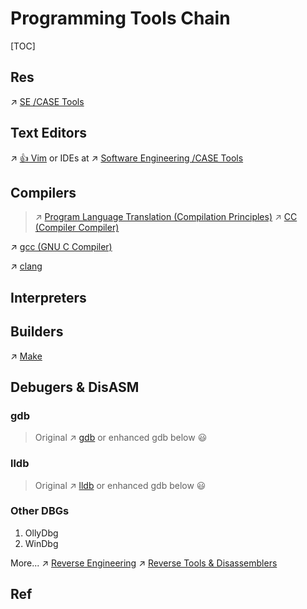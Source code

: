 # Programming Tools Chain

[TOC]



## Res
↗ [SE /CASE Tools](../../../Software%20Engineering/CASE%20Tools/CASE%20Tools.md)



## Text Editors
↗ [👍 Vim](Text%20Editors/Vim/👍%20Vim.md)
or IDEs at ↗ [Software Engineering /CASE Tools](../../../Software%20Engineering/CASE%20Tools/CASE%20Tools.md)



## Compilers
> ↗ [Program Language Translation (Compilation Principles)](../🛤️%20Program%20Execution/🚮%20Program%20Language%20Translation%20(Compilation%20Principles)/Program%20Language%20Translation%20(Compilation%20Principles).md)
> ↗ [CC (Compiler Compiler)](CC%20(Compiler%20Compiler)/CC%20(Compiler%20Compiler).md)


↗ [gcc (GNU C Compiler)](🚠%20Runtimes%20&%20SDKs/🐐%20GCC%20(The%20GNU%20Compiler%20Collection)/gcc%20(GNU%20C%20Compiler)/gcc%20(GNU%20C%20Compiler).md)

↗ [clang](🚠%20Runtimes%20&%20SDKs/🦅%20LLVM/clang.md)



## Interpreters



## Builders
↗ [Make](Project%20Builder%20&%20Manager/General%20Builders/Make.md)



## Debugers & DisASM
### gdb
> Original ↗ [gdb](🚠%20Runtimes%20&%20SDKs/🐐%20GCC%20(The%20GNU%20Compiler%20Collection)/gdb/gdb.md) or enhanced gdb below 😃


### lldb
> Original ↗ [lldb](🚠%20Runtimes%20&%20SDKs/🦅%20LLVM/lldb/lldb.md) or enhanced gdb below 😃


### Other DBGs
1. OllyDbg
2. WinDbg


More...
↗ [Reverse Engineering](../../../CyberSecurity/🥇%20Best%20Practice/Reverse%20Engineering/Reverse%20Engineering.md)
↗ [Reverse Tools & Disassemblers](../../../CyberSecurity/☠️%20Kill%20Chain/Reverse%20Tools%20&%20Disassemblers/Reverse%20Tools%20&%20Disassemblers.md)



## Ref

